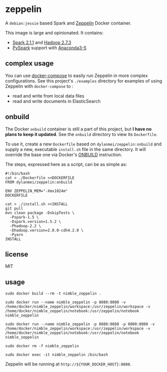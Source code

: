 # zeppelin

A `debian:jessie` based Spark and [Zeppelin](http://zeppelin.apache.org) Docker container.

This image is large and opinionated. It contains:

- [Spark 2.1.1](http://spark.apache.org/docs/2.1.1) and [Hadoop 2.7.3](http://hadoop.apache.org/docs/r2.7.3)
- [PySpark](http://spark.apache.org/docs/2.1.1/api/python) support with [Anaconda3-5](https://www.anaconda.com/distribution/)


## complex usage

You can use [docker-compose](http://docs.docker.com/compose) to easily run Zeppelin in more complex configurations. See this project's `./examples` directory for examples of using Zeppelin with `docker-compose` to :

- read and write from local data files
- read and write documents in ElasticSearch

## onbuild

The Docker `onbuild` container is still a part of this project, but **I have no plans to keep it updated**. See the `onbuild` directory to view its `Dockerfile`.

To use it, create a new `Dockerfile` based on `dylanmei/zeppelin:onbuild` and supply a new, executable `install.sh` file in the same directory. It will override the base one via Docker's [ONBUILD](https://docs.docker.com/reference/builder/#onbuild) instruction.

The steps, expressed here as a script, can be as simple as:

```
#!/bin/bash
cat > ./Dockerfile <<DOCKERFILE
FROM dylanmei/zeppelin:onbuild

ENV ZEPPELIN_MEM="-Xmx1024m"
DOCKERFILE

cat > ./install.sh <<INSTALL
git pull
mvn clean package -DskipTests \
  -Pspark-1.5 \
  -Dspark.version=1.5.2 \
  -Phadoop-2.2 \
  -Dhadoop.version=2.0.0-cdh4.2.0 \
  -Pyarn
INSTALL

```

## license

MIT


## usage

```
sudo docker build --rm -t nimble_zeppelin .

sudo docker run --name nimble_zeppelin -p 8080:8080 -v /home/docker/nimble_zeppelin/workspace:/usr/zeppelin/workspace -v /home/docker/nimble_zeppelin/notebook:/usr/zeppelin/notebook nimble_zeppelin

sudo docker run --name nimble_zeppelin -p 8888:8888 -p 8080:8080 -v /home/docker/nimble_zeppelin/workspace:/usr/zeppelin/workspace -v /home/docker/nimble_zeppelin/notebook:/usr/zeppelin/notebook nimble_zeppelin

sudo docker rm -f nimble_zeppelin

sudo docker exec -it nimble_zeppelin /bin/bash
```

Zeppelin will be running at `http://${YOUR_DOCKER_HOST}:8080`.


